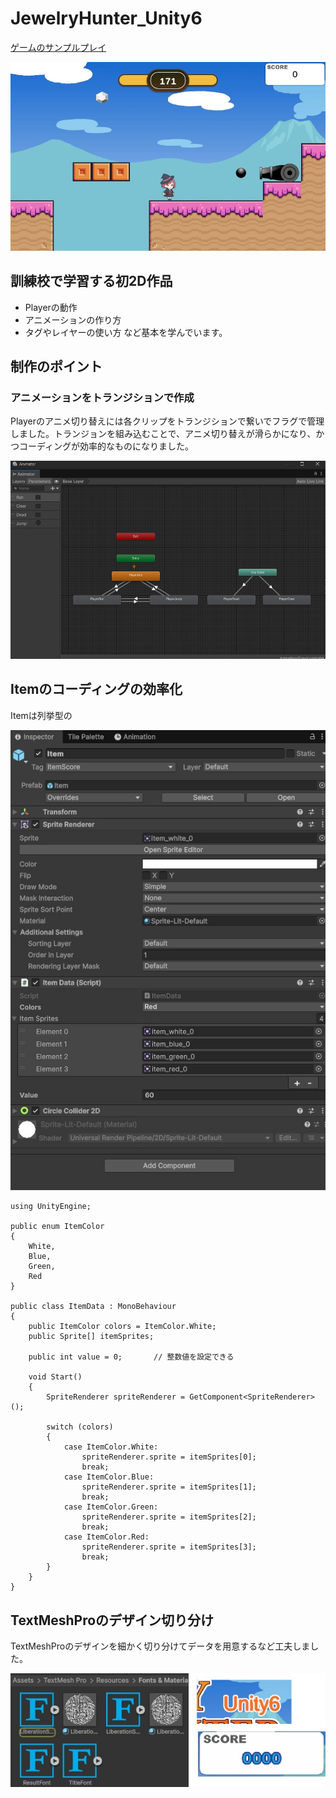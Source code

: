 # JewelryHunter_Unity6

[ゲームのサンプルプレイ](https://shunhaku518.github.io/JewelryHunter_Web/)
  
![ゲーム画面](readmeImg/JewelryHunter_Unity6.jpg)
  
## 訓練校で学習する初2D作品
* Playerの動作
* アニメーションの作り方
* タグやレイヤーの使い方
など基本を学んでいます。
  
## 制作のポイント
### アニメーションをトランジションで作成
Playerのアニメ切り替えには各クリップをトランジションで繋いでフラグで管理しました。トランジョンを組み込むことで、アニメ切り替えが滑らかになり、かつコーディングが効率的なものになりました。
  
![トランジションの絵](readmeImg/jewelryhunter_readme01.jpg)
  
## Itemのコーディングの効率化
Itemは列挙型の
  
![Itemの効率化](readmeImg/jewelryhunter_readme02.jpg)
  
```
using UnityEngine;

public enum ItemColor
{
    White,
    Blue,
    Green,
    Red
}

public class ItemData : MonoBehaviour
{
    public ItemColor colors = ItemColor.White;
    public Sprite[] itemSprites;

    public int value = 0;       // 整数値を設定できる

    void Start()
    {        
        SpriteRenderer spriteRenderer = GetComponent<SpriteRenderer>();

        switch (colors)
        {
            case ItemColor.White:
                spriteRenderer.sprite = itemSprites[0];
                break;
            case ItemColor.Blue:
                spriteRenderer.sprite = itemSprites[1];
                break;
            case ItemColor.Green:
                spriteRenderer.sprite = itemSprites[2];
                break;
            case ItemColor.Red:
                spriteRenderer.sprite = itemSprites[3];
                break;
        }
    }
}
```

## TextMeshProのデザイン切り分け
TextMeshProのデザインを細かく切り分けてデータを用意するなど工夫しました。
  
![画像名](readmeImg/jewelryhunter_readme03.jpg)
